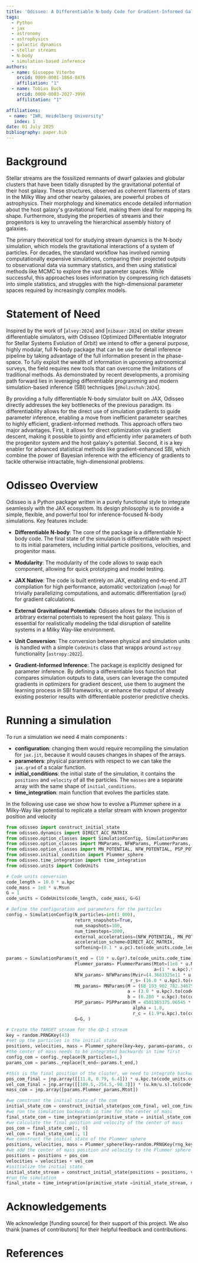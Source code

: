 ```yaml
---
title: 'Odisseo: A Differentiable N-body Code for Gradient-Informed Galactic Dynamics'
tags:
  - Python
  - jax
  - astronomy
  - astrophysics
  - galactic dynamics
  - stellar streams
  - N-body
  - simulation-based inference
authors:
  - name: Giuseppe Viterbo
    orcid: 0009-0001-1864-8476
    affiliation: "1"
  - name: Tobias Buck
    orcid: 0000-0003-2027-399X
    affilitation: "1"

affiliations:
 - name: "IWR, Heidelberg University"
   index: 1
date: 01 July 2025
bibliography: paper.bib
---
```


# Background

Stellar streams are the fossilized remnants of dwarf galaxies and globular clusters that have been tidally disrupted by the gravitational potential of their host galaxy. These structures, observed as coherent filaments of stars in the Milky Way and other nearby galaxies, are powerful probes of astrophysics. Their morphology and kinematics encode detailed information about the host galaxy's gravitational field, making them ideal for mapping its shape. Furthermore, studying the properties of streams and their progenitors is key to unraveling the hierarchical assembly history of galaxies.

The primary theoretical tool for studying stream dynamics is the N-body simulation, which models the gravitational interactions of a system of particles. For decades, the standard workflow has involved running computationally expensive simulations, comparing their projected outputs to observational data via summary statistics, and then using statistical methods like MCMC to explore the vast parameter spaces. While successful, this approaches loses information by compressing rich datasets into simple statistics, and struggles with the high-dimensional parameter spaces required by increasingly complex models. 

# Statement of Need

Inspired by the work of [`alvey:2024`] and [`nibauer:2024`] on stellar stream differentiable simulators, with Odisseo (Optimized Differentiable Integrator for Stellar Systems Evolution of Orbit) we intend to offer a general purpose, highly modular, full N-body package that can be use for detail inference pipeline by taking advantage of the full information present in the phase-space. To fully exploit the wealth of information in upcoming astronomical surveys, the field requires new tools that can overcome the limitations of traditional methods. As demonstrated by recent developments, a promising path forward lies in leveraging differentiable programming and modern simulation-based inference (SBI) techniques [`@holzschuh:2024`].

By providing a fully differentiable N-body simulator built on JAX, Odisseo directly addresses the key bottlenecks of the previous paradigm. Its differentiability allows for the direct use of simulation gradients to guide parameter inference, enabling a move from inefficient parameter searches to highly efficient, gradient-informed methods. 
This approach offers two major advantages. First, it allows for direct optimization via gradient descent, making it possible to jointly and efficiently infer parameters of both the progenitor system and the host galaxy's potential. Second, it is a key enabler for advanced statistical methods like gradient-enhanced SBI, which combine the power of Bayesian inference with the efficiency of gradients to tackle otherwise intractable, high-dimensional problems. 

# Odisseo Overview

Odisseo is a Python package written in a purely functional style to integrate seamlessly with the JAX ecosystem. Its design philosophy is to provide a simple, flexible, and powerful tool for inference-focused N-body simulations. Key features include:

*   **Differentiable N-body**: The core of the package is a differentiable N-body code. The final state of the simulation is differentiable with respect to its initial parameters, including initial particle positions, velocities, and progenitor mass.

*   **Modularity**: The modularity of the code allows to swap each component, allowing for quick prototyping and model testing. 

*   **JAX Native**: The code is built entirely on JAX, enabling end-to-end JIT compilation for high performance, automatic vectorization (`vmap`) for trivially parallelizing computations, and automatic differentiation (`grad`) for gradient calculations.

*   **External Gravitational Potentials**: Odisseo allows for the inclusion of arbitrary external potentials to represent the host galaxy. This is essential for realistically modeling the tidal disruption of satellite systems in a Milky Way-like environment.

* **Unit Conversion**: The conversion between physical and simulation units is handled with a simple `CodeUnits` class that wrapps around `astropy` functionality [`astropy:2022`].

*   **Gradient-Informed Inference**: The package is explicitly designed for parameter inference. By defining a differentiable loss function that compares simulation outputs to data, users can leverage the computed gradients in optimizers for gradient descent, use them to augment the learning process in SBI frameworks, or enhance the output of already existing posterior results with differentiable posterior predictive checks. 


# Running a simulation

To run a simulation we need 4 main components :
* **configuration**: changing them would require recompiling the simulation for `jax.jit`, because it would causes changes in shapes of the arrays.
* **parameters**: physical paramters with respect to we can take the `jax.grad` of a scalar function.
* **initial_conditions**: the initial state of the simulation, it contains the `positions` and `velocity` of all the particles. The `masses` are a separate array with the same shape of `initial_conditions`.
* **time_integration**: main function that evolves the particles state.

In the following use case we show how to evolve a Plummer sphere in a Milky-Way like potential to replicate a stellar stream with known progenitor position and velocity

```python
from odisseo import construct_initial_state
from odisseo.dynamics import DIRECT_ACC_MATRIX
from odisseo.option_classes import SimulationConfig, SimulationParams
from odisseo.option_classes import MNParams, NFWParams, PlummerParams, PSPParams
from odisseo.option_classes import MN_POTENTIAL, NFW_POTENTIAL, PSP_POTENTIAL
from odisseo.initial_condition import Plummer_sphere
from odisseo.time_integration import time_integration
from odisseo.units import CodeUnits

# Code units conversion
code_length = 10.0 * u.kpc
code_mass = 1e8 * u.Msun
G = 1 
code_units = CodeUnits(code_length, code_mass, G=G)

# Define the configuration and parameters for the particles
config = SimulationConfig(N_particles=int(1_000), 
                          return_snapshots=True, 
                          num_snapshots=100, 
                          num_timesteps=1000, 
                          external_accelerations=(NFW_POTENTIAL, MN_POTENTIAL, PSP_POTENTIAL ), 
                          acceleration_scheme=DIRECT_ACC_MATRIX,
                          softening=(0.1 * u.pc).to(code_units.code_length).value)                                #default values

params = SimulationParams(t_end = (10 * u.Gyr).to(code_units.code_time).value,  
                          Plummer_params= PlummerParams(Mtot=(1e8 * u.Msun).to(code_units.code_mass).value,        #Plummer sphere parameters
                                                        a=(1 * u.kpc).to(code_units.code_length).value),
                          NFW_params= NFWParams(Mvir=(4.3683325e11 * u.Msun).to(code_units.code_mass).value,        #Navarro-Frank-White halo model parameters
                                               r_s= (16.0 * u.kpc).to(code_units.code_length).value,),      
                          MN_params= MNParams(M = (68_193_902_782.346756 * u.Msun).to(code_units.code_mass).value,  #Miamoto-Nagai disk model parameters
                                              a = (3.0 * u.kpc).to(code_units.code_length).value,
                                              b = (0.280 * u.kpc).to(code_units.code_length).value),
                          PSP_params= PSPParams(M = 4501365375.06545 * u.Msun.to(code_units.code_mass),             #PowerSphericalPotentialwCutoff bulge model 
                                                alpha = 1.8, 
                                                r_c = (1.9*u.kpc).to(code_units.code_length).value),  
                          G=G, ) 

# Create the TARGET stream for the GD-1 stream
key = random.PRNGKey(43)
#set up the particles in the initial state
positions, velocities, mass = Plummer_sphere(key=key, params=params, config=config)
#the center of mass needs to be integrated backwards in time first 
config_com = config._replace(N_particles=1,)
params_com = params._replace(t_end=-params.t_end,)

#this is the final position of the cluster, we need to integrate backwards in time 
pos_com_final = jnp.array([[11.8, 0.79, 6.4]]) * u.kpc.to(code_units.code_length)
vel_com_final = jnp.array([[109.5,-254.5,-90.3]]) * (u.km/u.s).to(code_units.code_velocity)
mass_com = jnp.array([params.Plummer_params.Mtot]) 

#we construmt the initial state of the com 
initial_state_com = construct_initial_state(pos_com_final, vel_com_final,)
#we run the simulation backwards in time for the center of mass
final_state_com = time_integration(primitive_state = initial_state_com, mass = mass_com, config=config_com, params=params_com)
#we calculate the final position and velocity of the center of mass
pos_com = final_state_com[:, 0]
vel_com = final_state_com[:, 1]
#we construct the initial state of the Plummer sphere
positions, velocities, mass = Plummer_sphere(key=random.PRNGKey(rng_key), params=params, config=config)
#we add the center of mass position and velocity to the Plummer sphere particles
positions = positions + pos_com
velocities = velocities + vel_com
#initialize the initial state
initial_state_stream = construct_initial_state(positions = positions, velocities = velocities, )
#run the simulation
final_state = time_integration(primitive_state =initial_state_stream, mass = mass, config = config, params = params)
```


# Acknowledgements

We acknowledge [funding source] for their support of this project. We also thank [names of contributors] for their helpful feedback and contributions.

# References